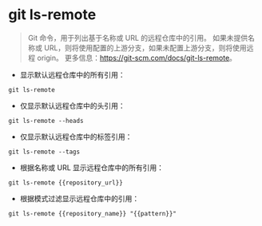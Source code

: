 # git ls-remote

> Git 命令，用于列出基于名称或 URL 的远程仓库中的引用。
> 如果未提供名称或 URL，则将使用配置的上游分支，如果未配置上游分支，则将使用远程 origin。
> 更多信息：<https://git-scm.com/docs/git-ls-remote>。

- 显示默认远程仓库中的所有引用：

`git ls-remote`

- 仅显示默认远程仓库中的头引用：

`git ls-remote --heads`

- 仅显示默认远程仓库中的标签引用：

`git ls-remote --tags`

- 根据名称或 URL 显示远程仓库中的所有引用：

`git ls-remote {{repository_url}}`

- 根据模式过滤显示远程仓库中的引用：

`git ls-remote {{repository_name}} "{{pattern}}"`